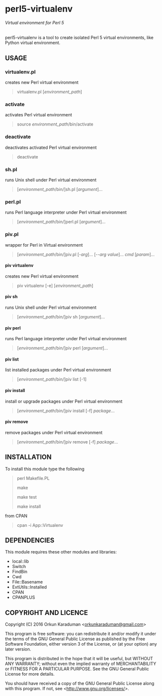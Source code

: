 # perl5-virtualenv
###### Virtual environment for Perl 5

perl5-virtualenv is a tool to create isolated Perl 5 virtual environments, like Python virtual environment.

## USAGE

### virtualenv.pl

creates new Perl virtual environment

> virtualenv.pl [*environment_path*]

### activate

activates Perl virtual environment

> source *environment_path*/bin/activate

### deactivate

deactivates activated Perl virtual environment

> deactivate

### sh.pl

runs Unix shell under Perl virtual environment

> [*environment_path*/bin/]sh.pl [*argument*]...

### perl.pl

runs Perl language interpreter under Perl virtual environment

> [*environment_path*/bin/]perl.pl [*argument*]...

### piv.pl

wrapper for Perl in Virtual environment

> [*environment_path*/bin/]piv.pl [-*arg*]... [--*arg* *value*]... *cmd* [*param*]...

#### piv virtualenv

creates new Perl virtual environment

> piv virtualenv [-e] [*environment_path*]

#### piv sh

runs Unix shell under Perl virtual environment

> [*environment_path*/bin/]piv sh [*argument*]...

#### piv perl

runs Perl language interpreter under Perl virtual environment

> [*environment_path*/bin/]piv perl [*argument*]...

#### piv list

list installed packages under Perl virtual environment

> [*environment_path*/bin/]piv list [-1]

#### piv install

install or upgrade packages under Perl virtual environment

> [*environment_path*/bin/]piv install [-f] *package*...

#### piv remove

remove packages under Perl virtual environment

> [*environment_path*/bin/]piv remove [-f] *package*...

## INSTALLATION

To install this module type the following

> perl Makefile.PL
>
> make
>
> make test
>
> make install

from CPAN

> cpan -i App::Virtualenv

## DEPENDENCIES

This module requires these other modules and libraries:

* local::lib
* Switch
* FindBin
* Cwd
* File::Basename
* ExtUtils::Installed
* CPAN
* CPANPLUS

## COPYRIGHT AND LICENCE

Copyright (C) 2016  Orkun Karaduman <<orkunkaraduman@gmail.com>>

This program is free software: you can redistribute it and/or modify
it under the terms of the GNU General Public License as published by
the Free Software Foundation, either version 3 of the License, or
(at your option) any later version.

This program is distributed in the hope that it will be useful,
but WITHOUT ANY WARRANTY; without even the implied warranty of
MERCHANTABILITY or FITNESS FOR A PARTICULAR PURPOSE.  See the
GNU General Public License for more details.

You should have received a copy of the GNU General Public License
along with this program.  If not, see <<http://www.gnu.org/licenses/>>.

